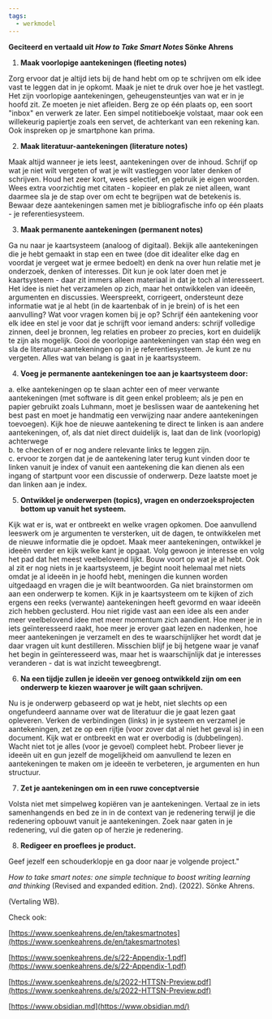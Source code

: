 ```yaml
---
tags:
  - werkmodel
---
```

**Geciteerd en vertaald uit _How to Take Smart Notes_ Sönke Ahrens**

1. **Maak voorlopige aantekeningen (fleeting notes)**

Zorg ervoor dat je altijd iets bij de hand hebt om op te schrijven om elk idee vast te leggen dat in je opkomt. Maak je niet te druk over hoe je het vastlegt. Het zijn voorlopige aantekeningen, geheugensteuntjes van wat er in je hoofd zit. Ze moeten je niet afleiden. Berg ze op één plaats op, een soort "inbox" en verwerk ze later. Een simpel notitieboekje volstaat, maar ook een willekeurig papiertje zoals een servet, de achterkant van een rekening kan. Ook inspreken op je smartphone kan prima.

2. **Maak literatuur-aantekeningen (literature notes)**

Maak altijd wanneer je iets leest, aantekeningen over de inhoud. Schrijf op wat je niet wilt vergeten of wat je wilt vastleggen voor later denken of schrijven. Houd het zeer kort, wees selectief, en gebruik je eigen woorden. Wees extra voorzichtig met citaten - kopieer en plak ze niet alleen, want daarmee sla je de stap over om echt te begrijpen wat de betekenis is. Bewaar deze aantekeningen samen met je bibliografische info op één plaats - je referentiesysteem.

3. **Maak permanente aantekeningen (permanent notes)**

Ga nu naar je kaartsysteem (analoog of digitaal). Bekijk alle aantekeningen die je hebt gemaakt in stap een en twee (doe dit idealiter elke dag en voordat je vergeet wat je ermee bedoelt) en denk na over hun relatie met je onderzoek, denken of interesses. Dit kun je ook later doen met je kaartsysteem - daar zit immers alleen materiaal in dat je toch al interesseert. Het idee is niet het verzamelen op zich, maar het ontwikkelen van ideeën, argumenten en discussies. Weerspreekt, corrigeert, ondersteunt deze informatie wat je al hebt (in de kaartenbak of in je brein) of is het een aanvulling? Wat voor vragen komen bij je op? Schrijf één aantekening voor elk idee en stel je voor dat je schrijft voor iemand anders: schrijf volledige zinnen, deel je bronnen, leg relaties en probeer zo precies, kort en duidelijk te zijn als mogelijk. Gooi de voorlopige aantekeningen van stap één weg en sla de literatuur-aantekeningen op in je referentiesysteem. Je kunt ze nu vergeten. Alles wat van belang is gaat in je kaartsysteem.

4. **Voeg je permanente aantekeningen toe aan je kaartsysteem door:** 

a. elke aantekeningen op te slaan achter een of meer verwante aantekeningen (met software is dit geen enkel probleem; als je pen en papier gebruikt zoals Luhmann, moet je beslissen waar de aantekening het best past en moet je handmatig een verwijzing naar andere aantekeningen toevoegen). Kijk hoe de nieuwe aantekening te direct te linken is aan andere aantekeningen, of, als dat niet direct duidelijk is, laat dan de link (voorlopig) achterwege  
b. te checken of er nog andere relevante links te leggen zijn.  
c. ervoor te zorgen dat je de aantekening later terug kunt vinden door te linken vanuit je index of vanuit een aantekening die kan dienen als een ingang of startpunt voor een discussie of onderwerp. Deze laatste moet je dan linken aan je index.  

5. **Ontwikkel je onderwerpen (topics), vragen en onderzoeksprojecten bottom up vanuit het systeem.**

Kijk wat er is, wat er ontbreekt en welke vragen opkomen. Doe aanvullend leeswerk om je argumenten te versterken, uit de dagen, te ontwikkelen met de nieuwe informatie die je opdoet. Maak meer aantekeningen, ontwikkel je ideeën verder en kijk welke kant je opgaat. Volg gewoon je interesse en volg het pad dat het meest veelbelovend lijkt. Bouw voort op wat je al hebt. Ook al zit er nog niets in je kaartsysteem, je begint nooit helemaal met niets omdat je al ideeën in je hoofd hebt, meningen die kunnen worden uitgedaagd en vragen die je wilt beantwoorden. Ga niet brainstormen om aan een onderwerp te komen. Kijk in je kaartsysteem om te kijken of zich ergens een reeks (verwante) aantekeningen heeft gevormd en waar ideeën zich hebben geclusterd. Hou niet rigide vast aan een idee als een ander meer veelbelovend idee met meer momentum zich aandient. Hoe meer je in iets geïnteresseerd raakt, hoe meer je erover gaat lezen en nadenken, hoe meer aantekeningen je verzamelt en des te waarschijnlijker het wordt dat je daar vragen uit kunt destilleren. Misschien blijf je bij hetgene waar je vanaf het begin in geïnteresseerd was, maar het is waarschijnlijk dat je interesses veranderen - dat is wat inzicht teweegbrengt.

6. **Na een tijdje zullen je ideeën ver genoeg ontwikkeld zijn om een onderwerp te kiezen waarover je wilt gaan schrijven.**

Nu is je onderwerp gebaseerd op wat je hebt, niet slechts op een ongefundeerd aanname over wat de literatuur die je gaat lezen gaat opleveren. Verken de verbindingen (links) in je systeem en verzamel je aantekeningen, zet ze op een rijtje (voor zover dat al niet het geval is) in een document. Kijk wat er ontbreekt en wat er overbodig is (dubbelingen). Wacht niet tot je alles (voor je gevoel) compleet hebt. Probeer liever je ideeën uit en gun jezelf de mogelijkheid om aanvullend te lezen en aantekeningen te maken om je ideeën te verbeteren, je argumenten en hun structuur.

7. **Zet je aantekeningen om in een ruwe conceptversie**

Volsta niet met simpelweg kopiëren van je aantekeningen. Vertaal ze in iets samenhangends en bed ze in in de context van je redenering terwijl je die redenering opbouwt vanuit je aantekeningen. Zoek naar gaten in je redenering, vul die gaten op of herzie je redenering.

8. **Redigeer en proeflees je product.**

Geef jezelf een schouderklopje en ga door naar je volgende project."

_How to take smart notes: one simple technique to boost writing learning and thinking_ (Revised and expanded edition. 2nd). (2022). Sönke Ahrens.

(Vertaling WB).

Check ook:

[https://www.soenkeahrens.de/en/takesmartnotes](https://www.soenkeahrens.de/en/takesmartnotes)

[https://www.soenkeahrens.de/s/22-Appendix-1.pdf](https://www.soenkeahrens.de/s/22-Appendix-1.pdf)

[https://www.soenkeahrens.de/s/2022-HTTSN-Preview.pdf](https://www.soenkeahrens.de/s/2022-HTTSN-Preview.pdf)

[https://www.obsidian.md](https://www.obsidian.md/)